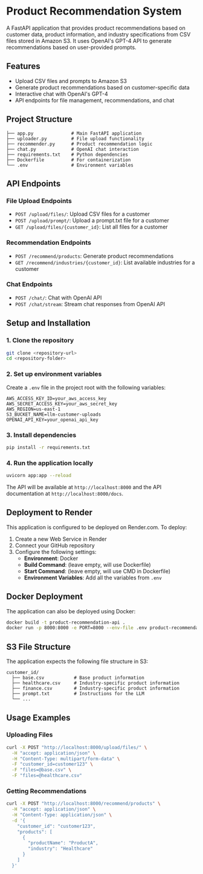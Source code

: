 # Product Recommendation System

A FastAPI application that provides product recommendations based on customer data, product information, and industry specifications from CSV files stored in Amazon S3. It uses OpenAI's GPT-4 API to generate recommendations based on user-provided prompts.

## Features

- Upload CSV files and prompts to Amazon S3
- Generate product recommendations based on customer-specific data
- Interactive chat with OpenAI's GPT-4
- API endpoints for file management, recommendations, and chat

## Project Structure

```
├── app.py              # Main FastAPI application
├── uploader.py         # File upload functionality
├── recommender.py      # Product recommendation logic
├── chat.py             # OpenAI chat interaction
├── requirements.txt    # Python dependencies
├── Dockerfile          # For containerization
└── .env                # Environment variables
```

## API Endpoints

### File Upload Endpoints

- `POST /upload/files/`: Upload CSV files for a customer
- `POST /upload/prompt/`: Upload a prompt.txt file for a customer
- `GET /upload/files/{customer_id}`: List all files for a customer

### Recommendation Endpoints

- `POST /recommend/products`: Generate product recommendations
- `GET /recommend/industries/{customer_id}`: List available industries for a customer

### Chat Endpoints

- `POST /chat/`: Chat with OpenAI API
- `POST /chat/stream`: Stream chat responses from OpenAI API

## Setup and Installation

### 1. Clone the repository

```bash
git clone <repository-url>
cd <repository-folder>
```

### 2. Set up environment variables

Create a `.env` file in the project root with the following variables:

```
AWS_ACCESS_KEY_ID=your_aws_access_key
AWS_SECRET_ACCESS_KEY=your_aws_secret_key
AWS_REGION=us-east-1
S3_BUCKET_NAME=llm-customer-uploads
OPENAI_API_KEY=your_openai_api_key
```

### 3. Install dependencies

```bash
pip install -r requirements.txt
```

### 4. Run the application locally

```bash
uvicorn app:app --reload
```

The API will be available at `http://localhost:8000` and the API documentation at `http://localhost:8000/docs`.

## Deployment to Render

This application is configured to be deployed on Render.com. To deploy:

1. Create a new Web Service in Render
2. Connect your GitHub repository
3. Configure the following settings:
   - **Environment**: Docker
   - **Build Command**: (leave empty, will use Dockerfile)
   - **Start Command**: (leave empty, will use CMD in Dockerfile)
   - **Environment Variables**: Add all the variables from `.env`

## Docker Deployment

The application can also be deployed using Docker:

```bash
docker build -t product-recommendation-api .
docker run -p 8000:8000 -e PORT=8000 --env-file .env product-recommendation-api
```

## S3 File Structure

The application expects the following file structure in S3:

```
customer_id/
  ├── base.csv           # Base product information
  ├── healthcare.csv     # Industry-specific product information
  ├── finance.csv        # Industry-specific product information
  ├── prompt.txt         # Instructions for the LLM
  └── ...
```

## Usage Examples

### Uploading Files

```bash
curl -X POST "http://localhost:8000/upload/files/" \
  -H "accept: application/json" \
  -H "Content-Type: multipart/form-data" \
  -F "customer_id=customer123" \
  -F "files=@base.csv" \
  -F "files=@healthcare.csv"
```

### Getting Recommendations

```bash
curl -X POST "http://localhost:8000/recommend/products" \
  -H "accept: application/json" \
  -H "Content-Type: application/json" \
  -d '{
    "customer_id": "customer123",
    "products": [
      {
        "productName": "ProductA",
        "industry": "Healthcare"
      }
    ]
  }'
```